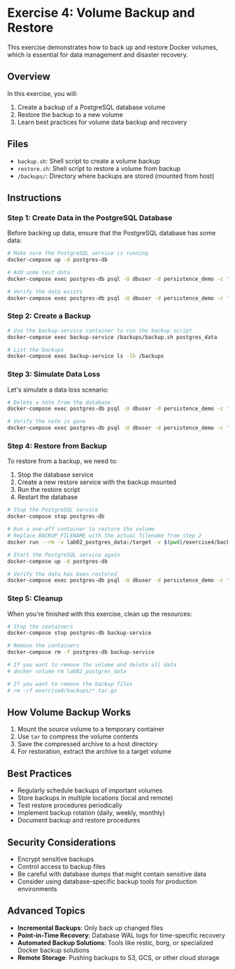 # Exercise 4: Volume Backup and Restore

This exercise demonstrates how to back up and restore Docker volumes, which is essential for data management and disaster recovery.

## Overview

In this exercise, you will:
1. Create a backup of a PostgreSQL database volume
2. Restore the backup to a new volume
3. Learn best practices for volume data backup and recovery

## Files

- `backup.sh`: Shell script to create a volume backup
- `restore.sh`: Shell script to restore a volume from backup
- `/backups/`: Directory where backups are stored (mounted from host)

## Instructions

### Step 1: Create Data in the PostgreSQL Database

Before backing up data, ensure that the PostgreSQL database has some data:

```bash
# Make sure the PostgreSQL service is running
docker-compose up -d postgres-db

# Add some test data
docker-compose exec postgres-db psql -U dbuser -d persistence_demo -c "INSERT INTO notes (title, content) VALUES ('Backup Test', 'This note will be backed up and restored');"

# Verify the data exists
docker-compose exec postgres-db psql -U dbuser -d persistence_demo -c "SELECT * FROM notes;"
```

### Step 2: Create a Backup

```bash
# Use the backup-service container to run the backup script
docker-compose exec backup-service /backups/backup.sh postgres_data

# List the backups
docker-compose exec backup-service ls -lh /backups
```

### Step 3: Simulate Data Loss

Let's simulate a data loss scenario:

```bash
# Delete a note from the database
docker-compose exec postgres-db psql -U dbuser -d persistence_demo -c "DELETE FROM notes WHERE title = 'Backup Test';"

# Verify the note is gone
docker-compose exec postgres-db psql -U dbuser -d persistence_demo -c "SELECT * FROM notes WHERE title = 'Backup Test';"
```

### Step 4: Restore from Backup

To restore from a backup, we need to:
1. Stop the database service
2. Create a new restore service with the backup mounted
3. Run the restore script
4. Restart the database

```bash
# Stop the PostgreSQL service
docker-compose stop postgres-db

# Run a one-off container to restore the volume
# Replace BACKUP_FILENAME with the actual filename from step 2
docker run --rm -v lab02_postgres_data:/target -v $(pwd)/exercise4/backups:/backups alpine sh -c "sh /backups/restore.sh BACKUP_FILENAME"

# Start the PostgreSQL service again
docker-compose up -d postgres-db

# Verify the data has been restored
docker-compose exec postgres-db psql -U dbuser -d persistence_demo -c "SELECT * FROM notes WHERE title = 'Backup Test';"
```

### Step 5: Cleanup

When you're finished with this exercise, clean up the resources:

```bash
# Stop the containers
docker-compose stop postgres-db backup-service

# Remove the containers
docker-compose rm -f postgres-db backup-service

# If you want to remove the volume and delete all data
# docker volume rm lab02_postgres_data

# If you want to remove the backup files
# rm -rf exercise4/backups/*.tar.gz
```

## How Volume Backup Works

1. Mount the source volume to a temporary container
2. Use `tar` to compress the volume contents
3. Save the compressed archive to a host directory
4. For restoration, extract the archive to a target volume

## Best Practices

- Regularly schedule backups of important volumes
- Store backups in multiple locations (local and remote)
- Test restore procedures periodically
- Implement backup rotation (daily, weekly, monthly)
- Document backup and restore procedures

## Security Considerations

- Encrypt sensitive backups
- Control access to backup files
- Be careful with database dumps that might contain sensitive data
- Consider using database-specific backup tools for production environments

## Advanced Topics

- **Incremental Backups**: Only back up changed files
- **Point-in-Time Recovery**: Database WAL logs for time-specific recovery
- **Automated Backup Solutions**: Tools like restic, borg, or specialized Docker backup solutions
- **Remote Storage**: Pushing backups to S3, GCS, or other cloud storage 